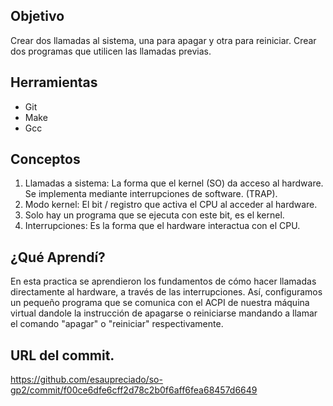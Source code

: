 ## Objetivo

Crear dos llamadas al sistema, una para apagar y otra para reiniciar.
Crear dos programas que utilicen las llamadas previas.

## Herramientas

* Git
* Make
* Gcc

## Conceptos

1) Llamadas a sistema: La forma que el kernel (SO) da acceso al hardware. Se implementa mediante interrupciones de software. (TRAP).
2) Modo kernel: El bit / registro que activa el CPU al acceder al hardware.
3) Solo hay un programa que se ejecuta con este bit, es el kernel.
4) Interrupciones: Es la forma que el hardware interactua con el CPU.

## ¿Qué Aprendí?

En esta practica se aprendieron los fundamentos de cómo hacer llamadas directamente al hardware, a través de las interrupciones. Así, configuramos un pequeño programa que se comunica con el ACPI de nuestra máquina virtual dandole la instrucción de apagarse o reiniciarse mandando a llamar el comando "apagar" o "reiniciar" respectivamente.

## URL del commit.

https://github.com/esaupreciado/so-gp2/commit/f00ce6dfe6cff2d78c2b0f6aff6fea68457d6649

